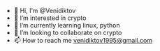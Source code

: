 - 👋 Hi, I’m @Venidiktov
- 👀 I’m interested in crypto
- 🌱 I’m currently learning linux, python
- 💞️ I’m looking to collaborate on crypto
- 📫 How to reach me venidiktov1995@gmail.com

<!---
Venidiktov/Venidiktov is a ✨ special ✨ repository because its `README.md` (this file) appears on your GitHub profile.
You can click the Preview link to take a look at your changes.
--->
